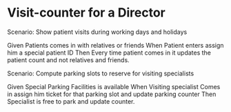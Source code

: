 # Visit-counter for a Director

Scenario: Show patient visits during working days and holidays

  Given Patients comes in with relatives or friends
  When Patient enters assign him a special patient ID
  Then Every time patient comes in it updates the patient count
  and not relatives and friends.

Scenario: Compute parking slots to reserve for visiting specialists

  Given Special Parking Facilities is available
  When Visiting specialist Comes in assign him ticket for that parking slot
  and update parking counter
  Then Specialist is free to park and update counter.
